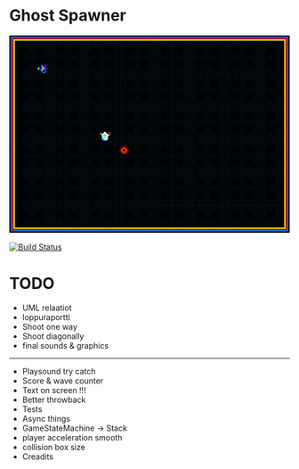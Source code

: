 # Ghost Spawner
![screenshot](Doc/screenshot.png)

[![Build Status](https://travis-ci.org/Jylhis/proto.svg?branch=master)](https://travis-ci.org/Jylhis/proto)
# TODO
- UML relaatiot
- loppuraportti
- Shoot one way
- Shoot diagonally
- final sounds & graphics
--------------------------
- Playsound try catch
- Score & wave counter
- Text on screen !!!
- Better throwback
- Tests
- Async things
- GameStateMachine -> Stack
- player acceleration smooth
- collision box size
- Creadits
